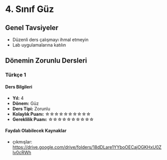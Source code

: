 # 4. Sınıf Güz

## Genel Tavsiyeler

- Düzenli ders çalışmayı ihmal etmeyin
- Lab uygulamalarına katılın
## Dönemin Zorunlu Dersleri


### Türkçe 1

#### Ders Bilgileri

- **Yıl:** 4
- **Dönem:** Güz
- **Ders Tipi:** Zorunlu
- **Kolaylık Puanı:** ☆☆☆☆☆☆☆☆☆☆
- **Gereklilik Puanı:** ☆☆☆☆☆☆☆☆☆☆


#### Faydalı Olabilecek Kaynaklar

- çıkmışlar: https://drive.google.com/drive/folders/18dDLare1YYboOECajOGKHxU0Zlv0cRWh
